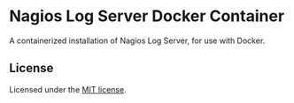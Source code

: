 # Nagios Log Server Docker Container

A containerized installation of Nagios Log Server, for use with Docker.

## License

Licensed under the [MIT license](https://opensource.org/licenses/MIT).
